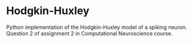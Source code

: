 # Hodgkin-Huxley
Python implementation of the Hodgkin-Huxley model of a spiking neuron.
Question 2 of assignment 2 in Computational Neuroscience course.
